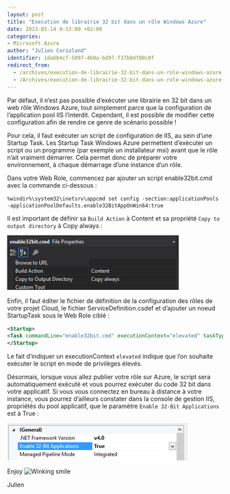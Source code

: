 ```yaml
---
layout: post
title: "Execution de librairie 32 bit dans un rôle Windows Azure"
date: 2013-05-14 9:13:00 +02:00
categories:
- Microsoft Azure
author: "Julien Corioland"
identifier: 1da6b4cf-5097-4b0a-bd97-f37b0df00c0f
redirect_from:
  - /archives/execution-de-librairie-32-bit-dans-un-role-windows-azure
  - /Archives/execution-de-librairie-32-bit-dans-un-role-windows-azure
---
```


Par défaut, il n’est pas possible d’exécuter une librairie en 32 bit dans un web rôle Windows Azure, tout simplement parce que la configuration de l’application pool IIS l’interdit. Cependant, il est possible de modifier cette configuration afin de rendre ce genre de scénario possible !

Pour cela, il faut exécuter un script de configuration de IIS, au sein d’une Startup Task. Les Startup Task Windows Azure permettent d’exécuter un script ou un programme (par exemple un installateur msi) avant que le rôle n’ait vraiment démarrer. Cela permet donc de préparer votre environnement, à chaque démarrage d’une instance d’un rôle.

Dans votre Web Role, commencez par ajouter un script enable32bit.cmd avec la commande ci-dessous :

```plain
%windir%\system32\inetsrv\appcmd set config -section:applicationPools -applicationPoolDefaults.enable32BitAppOnWin64:true
```
Il est important de définir sa `Build Action` à Content et sa propriété `Copy to output directory` à Copy always :

![image](/images/execution-de-librairie-32-bit-dans-un-role-windows-azure/image_5E07659F.png)

Enfin, il faut éditer le fichier de définition de la configuration des rôles de votre projet Cloud, le fichier ServiceDefinition.csdef et d’ajouter un noeud StartupTask sous le Web Role ciblé :

```xml
<Startup>
<Task commandLine="enable32bit.cmd" executionContext="elevated" taskType="simple" />
</Startup>
```
Le fait d’indiquer un executionContext `elevated` indique que l’on souhaite exécuter le script en mode de privilèges élevés.

Désormais, lorsque vous allez publier votre rôle sur Azure, le script sera automatiquement exécuté et vous pourrez exécuter du code 32 bit dans votre applicatif. Si vous vous connectez en bureau à distance à votre instance, vous pourrez d’ailleurs constater dans la console de gestion IIS, propriétés du pool applicatif, que le paramètre `Enable 32-Bit Applications` est à True :

![image](/images/execution-de-librairie-32-bit-dans-un-role-windows-azure/image_3946285B.png)

Enjoy <img class="wlEmoticon wlEmoticon-winkingsmile" style="border-top-style: none; border-left-style: none; border-bottom-style: none; border-right-style: none" alt="Winking smile" src="https://juliencorioland.blob.core.windows.net/medias/wlEmoticon-winkingsmile_57B06944.png">

Julien

